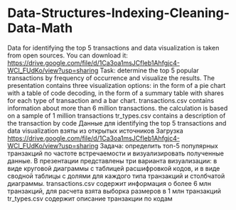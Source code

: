 # Data-Structures-Indexing-Cleaning-Data-Math
Data for identifying the top 5 transactions and data visualization is taken from open sources. 
You can download it: https://drive.google.com/file/d/1Ca3oa1msJCfIeb1Ahfgjc4-WCl_FUdKo/view?usp=sharing
Task: determine the top 5 popular transactions by frequency of occurrence and visualize the results.
The presentation contains three visualization options: in the form of a pie chart with a table of code decoding,  in the form of a summary table with shares for each type of transaction and a bar chart.
transactions.csv contains information about more than 6 million transactions. the calculation is based on a sample of 1 million transactions
tr_types.csv contains a description of the transaction by code
Данные для identifying the top 5 transactions and data visualization взяты из открытых источников
Загрузка https://drive.google.com/file/d/1Ca3oa1msJCfIeb1Ahfgjc4-WCl_FUdKo/view?usp=sharing
Задача: определить топ-5 популярных транзакций по частоте встречаемости и визуализировать полученные данные. 
В презентации представлены три варианта визуализации: в виде круговой диаграммы с таблицей расшифровкой кодов, и в виде сводной таблицы с долями для каждого типа транзакций и столбчатой диаграммы.
transactions.csv содержит информация о более 6 млн транзакций, для расчета взята выборка размеров в 1 млн транзакций
tr_types.csv содержит описание транзакции по кодам
